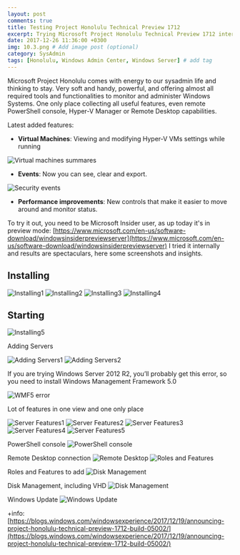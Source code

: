 ```yaml
---
layout: post
comments: true
title: Testing Project Honolulu Technical Preview 1712
excerpt: Trying Microsoft Project Honolulu Technical Preview 1712 interesting characteristics
date: 2017-12-26 11:36:00 +0300
img: 10.3.png # Add image post (optional)
category: SysAdmin
tags: [Honolulu, Windows Admin Center, Windows Server] # add tag
---
```

Microsoft Project Honolulu comes with energy to our sysadmin life and thinking to stay. Very soft and handy, powerful, and offering almost all required tools and functionalities to monitor and administer Windows Systems. One only place collecting all useful features, even remote PowerShell console, Hyper-V Manager or Remote Desktop capabilities.

Latest added features:

* **Virtual Machines**: Viewing and modifying Hyper-V VMs settings while running

![Virtual machines summares]({{site.baseurl}}/assets/img/10.1.png)

* **Events**: Now you can see, clear and export.

![Security events]({{site.baseurl}}/assets/img/10.2.png)

* **Performance improvements**: New controls that make it easier to move around and monitor status.

To try it out, you need to be Microsoft Insider user, as up today it's in preview mode: [https://www.microsoft.com/en-us/software-download/windowsinsiderpreviewserver](https://www.microsoft.com/en-us/software-download/windowsinsiderpreviewserver) I tried it internally and results are spectaculars, here some screenshots and insights.

## Installing

![Installing1]({{site.baseurl}}/assets/img/10.3.png)
![Installing2]({{site.baseurl}}/assets/img/10.4.png)
![Installing3]({{site.baseurl}}/assets/img/10.5.png)
![Installing4]({{site.baseurl}}/assets/img/10.6.png)

## Starting

![Installing5]({{site.baseurl}}/assets/img/10.7.png)

Adding Servers

![Adding Servers1]({{site.baseurl}}/assets/img/10.8.png)
![Adding Servers2]({{site.baseurl}}/assets/img/10.9.png)

If you are trying Windows Server 2012 R2, you’ll probably get this error, so you need to install Windows Management Framework 5.0

![WMF5 error]({{site.baseurl}}/assets/img/10.10.png)

Lot of features in one view and one only place

![Server Features1]({{site.baseurl}}/assets/img/10.11.png)
![Server Features2]({{site.baseurl}}/assets/img/10.12.png)
![Server Features3]({{site.baseurl}}/assets/img/10.13.png)
![Server Features4]({{site.baseurl}}/assets/img/10.14.png)
![Server Features5]({{site.baseurl}}/assets/img/10.15.png)

PowerShell console
![PowerShell console]({{site.baseurl}}/assets/img/10.16.png)

Remote Desktop connection
![Remote Desktop]({{site.baseurl}}/assets/img/10.17.png)
![Roles and Features]({{site.baseurl}}/assets/img/10.18.png)

Roles and Features to add
![Disk Management]({{site.baseurl}}/assets/img/10.19.png)

Disk Management, including VHD
![Disk Management]({{site.baseurl}}/assets/img/10.20.png)

Windows Update
![Windows Update]({{site.baseurl}}/assets/img/10.21.png)

+info: [https://blogs.windows.com/windowsexperience/2017/12/19/announcing-project-honolulu-technical-preview-1712-build-05002/](https://blogs.windows.com/windowsexperience/2017/12/19/announcing-project-honolulu-technical-preview-1712-build-05002/)
